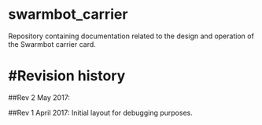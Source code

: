 # swarmbot_carrier
Repository containing documentation related to the design and operation of the Swarmbot carrier card.

#Revision history
=================
##Rev 2 May 2017:

##Rev 1 April 2017:
Initial layout for debugging purposes.
